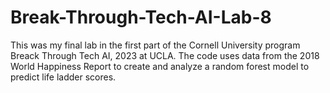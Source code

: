 # Break-Through-Tech-AI-Lab-8

This was my final lab in the first part of the Cornell University program Breack Through Tech AI, 2023 at UCLA. 
The code uses data from the 2018 World Happiness Report to create and analyze a random forest model to predict life ladder scores. 
